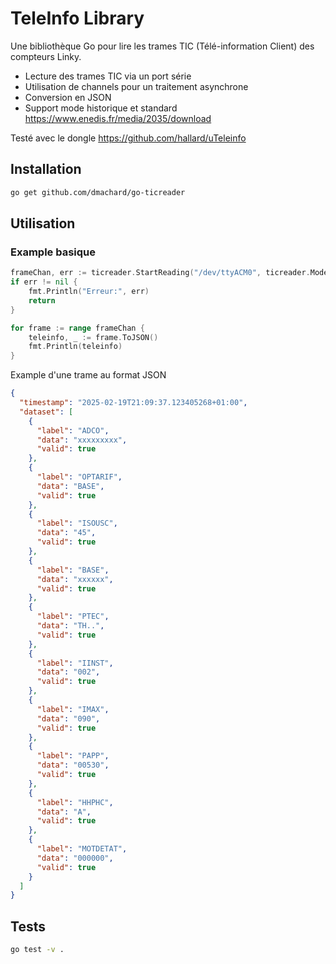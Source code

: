 # TeleInfo Library

Une bibliothèque Go pour lire les trames TIC (Télé-information Client) des compteurs Linky.
- Lecture des trames TIC via un port série
- Utilisation de channels pour un traitement asynchrone
- Conversion en JSON
- Support mode historique et standard https://www.enedis.fr/media/2035/download

Testé avec le dongle https://github.com/hallard/uTeleinfo

## Installation

```bash
go get github.com/dmachard/go-ticreader
```

## Utilisation

### Example basique

```go
frameChan, err := ticreader.StartReading("/dev/ttyACM0", ticreader.ModeHistorical)
if err != nil {
    fmt.Println("Erreur:", err)
    return
}

for frame := range frameChan {
    teleinfo, _ := frame.ToJSON()
    fmt.Println(teleinfo)
}
```

Example d'une trame au format JSON

```json
{
  "timestamp": "2025-02-19T21:09:37.123405268+01:00",
  "dataset": [
    {
      "label": "ADCO",
      "data": "xxxxxxxxx",
      "valid": true
    },
    {
      "label": "OPTARIF",
      "data": "BASE",
      "valid": true
    },
    {
      "label": "ISOUSC",
      "data": "45",
      "valid": true
    },
    {
      "label": "BASE",
      "data": "xxxxxx",
      "valid": true
    },
    {
      "label": "PTEC",
      "data": "TH..",
      "valid": true
    },
    {
      "label": "IINST",
      "data": "002",
      "valid": true
    },
    {
      "label": "IMAX",
      "data": "090",
      "valid": true
    },
    {
      "label": "PAPP",
      "data": "00530",
      "valid": true
    },
    {
      "label": "HHPHC",
      "data": "A",
      "valid": true
    },
    {
      "label": "MOTDETAT",
      "data": "000000",
      "valid": true
    }
  ]
}
```

## Tests

```bash
go test -v .
```
